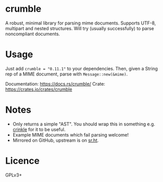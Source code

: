 # crumble

A robust, minimal library for parsing mime documents. Supports UTF-8, multipart and nested structures. Will try (usually successfully) to parse noncompliant documents.

# Usage

Just add `crumble = "0.11.1"` to your dependencies. Then, given a String rep of a MIME document, parse with `Message::new(&mime)`.

Documentation: <https://docs.rs/crumble/>
Crate: <https://crates.io/crates/crumble>

# Notes
- Only returns a simple "AST". You should wrap this in something e.g. [crinkle](https://git.sr.ht/~happy_shredder/crinkle) for it to be useful.
- Example MIME documents which fail parsing welcome!
- Mirrored on GitHub, upstream is on [sr.ht](https://git.sr.ht/~happy_shredder/crumble).

# Licence
GPLv3+
